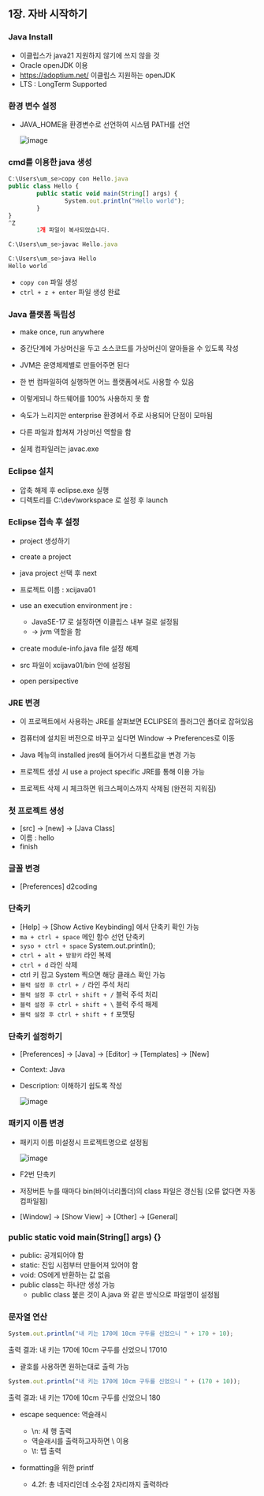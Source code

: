 ## 1장. 자바 시작하기

### Java Install

- 이클립스가 java21 지원하지 않기에 쓰지 않을 것
- Oracle openJDK 이용
- https://adoptium.net/ 이클립스 지원하는 openJDK
- LTS : LongTerm Supported

### 환경 변수 설정

- JAVA_HOME을 환경변수로 선언하여 시스템 PATH를 선언
    
    ![image](https://github.com/sangeun99/hyundai-it-e-java-fullstack/assets/63828057/65d793a8-bea6-4045-a2fe-d478ade8c4d6)
    

### cmd를 이용한 java 생성

```jsx
C:\Users\um_se>copy con Hello.java
public class Hello {
        public static void main(String[] args) {
                System.out.println("Hello world");
        }
}
^Z
        1개 파일이 복사되었습니다.

C:\Users\um_se>javac Hello.java

C:\Users\um_se>java Hello
Hello world
```

- `copy con` 파일 생성
- `ctrl + z + enter` 파일 생성 완료

### Java 플랫폼 독립성

- make once, run anywhere
- 중간단계에 가상머신을 두고 소스코드를 가상머신이 알아들을 수 있도록 작성
- JVM은 운영체제별로 만들어주면 된다
- 한 번 컴파일하여 실행하면 어느 플랫폼에서도 사용할 수 있음
- 이렇게되니 하드웨어를 100% 사용하지 못 함
- 속도가 느리지만 enterprise 환경에서 주로 사용되어 단점이 모마됨

- 다른 파일과 합쳐져 가상머신 역할을 함
- 실제 컴파일러는 javac.exe

### Eclipse 설치

- 압축 해제 후 eclipse.exe 실행
- 디렉토리를 C:\dev\workspace 로 설정 후 launch

### Eclipse 접속 후 설정

- project 생성하기
- create a project
- java project 선택 후 next
- 프로젝트 이름 : xcijava01
- use an execution environment jre :
    - JavaSE-17 로 설정하면 이클립스 내부 걸로 설정됨
    - → jvm 역할을 함
- create module-info.java file 설정 해제

- src 파일이 xcijava01/bin 안에 설정됨
- open persipective

### JRE 변경

- 이 프로젝트에서 사용하는 JRE를 살펴보면 ECLIPSE의 플러그인 폴더로 잡혀있음
- 컴퓨터에 설치된 버전으로 바꾸고 싶다면 Window → Preferences로 이동
- Java 메뉴의 installed jres에 들어가서 디폴트값을 변경 가능
- 프로젝트 생성 시 use a project specific JRE를 통해 이용 가능

- 프로젝트 삭제 시 체크하면 워크스페이스까지 삭제됨 (완전히 지워짐)

### 첫 프로젝트 생성

- [src] → [new] → [Java Class]
- 이름 : hello
- finish

### 글꼴 변경

- [Preferences]  d2coding

### 단축키

- [Help] → [Show Active Keybinding] 에서 단축키 확인 가능
- `ma + ctrl + space` 메인 함수 선언 단축키
- `syso + ctrl + space` System.out.println();
- `ctrl + alt + 방향키` 라인 복제
- `ctrl + d` 라인 삭제
- ctrl 키 잡고 System 찍으면 해당 클래스 확인 가능
- `블럭 설정 후 ctrl + /` 라인 주석 처리
- `블럭 설정 후 ctrl + shift + /` 블럭 주석 처리
- `블럭 설정 후 ctrl + shift + \` 블럭 주석 해제
- `블럭 설정 후 ctrl + shift + f` 포맷팅

### 단축키 설정하기

- [Preferences] → [Java] → [Editor] → [Templates] → [New]
- Context: Java
- Description: 이해하기 쉽도록 작성
    
    ![image](https://github.com/sangeun99/hyundai-it-e-java-fullstack/assets/63828057/5a66d0e9-cfc5-478c-a4f6-aff311272adb)
    

### 패키지 이름 변경

- 패키지 이름 미설정시 프로젝트명으로 설정됨
    
    ![image](https://github.com/sangeun99/hyundai-it-e-java-fullstack/assets/63828057/ffbe7d22-1cd2-47e2-b746-66bf5f00f21d)
    
- F2번 단축키

- 저장버튼 누를 때마다 bin(바이너리폴더)의 class 파일은 갱신됨 (오류 없다면 자동 컴파일됨)
- [Window] → [Show View] → [Other] → [General]

### public static void main(String[] args) {}

- public: 공개되어야 함
- static: 진입 시점부터 만들어져 있어야 함
- void: OS에게 반환하는 값 없음
- public class는 하나만 생성 가능
    - public class 붙은 것이 A.java 와 같은 방식으로 파일명이 설정됨
    

### 문자열 연산

```jsx
System.out.println("내 키는 170에 10cm 구두를 신었으니 " + 170 + 10);
```

출력 결과: 내 키는 170에 10cm 구두를 신었으니 17010

- 괄호를 사용하면 원하는대로 출력 가능

```jsx
System.out.println("내 키는 170에 10cm 구두를 신었으니 " + (170 + 10));
```

출력 결과: 내 키는 170에 10cm 구두를 신었으니 180

- escape sequence: 역슬래시
    - \n: 새 행 출력
    - 역슬래시를 출력하고자하면 \\ 이용
    - \t: 탭 출력

- formatting을 위한 printf
    - 4.2f: 총 네자리인데 소수점 2자리까지 출력하라